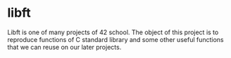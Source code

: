 # libft

Libft is one of many projects of 42 school. 
The object of this project is to reproduce functions of C standard library and some other useful functions that we can reuse on our later projects.

